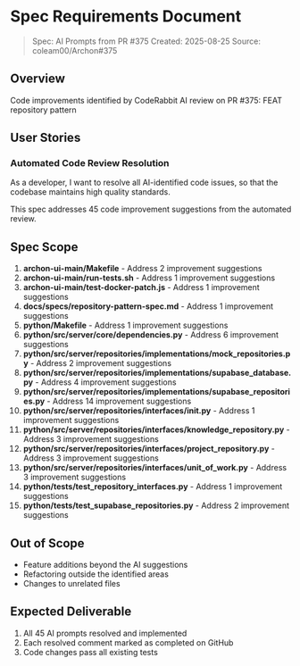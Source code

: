 # Spec Requirements Document

> Spec: AI Prompts from PR #375
> Created: 2025-08-25
> Source: coleam00/Archon#375

## Overview

Code improvements identified by CodeRabbit AI review on PR #375: FEAT repository pattern

## User Stories

### Automated Code Review Resolution

As a developer, I want to resolve all AI-identified code issues, so that the codebase maintains high quality standards.

This spec addresses 45 code improvement suggestions from the automated review.

## Spec Scope

1. **archon-ui-main/Makefile** - Address 2 improvement suggestions
2. **archon-ui-main/run-tests.sh** - Address 1 improvement suggestions
3. **archon-ui-main/test-docker-patch.js** - Address 1 improvement suggestions
4. **docs/specs/repository-pattern-spec.md** - Address 1 improvement suggestions
5. **python/Makefile** - Address 1 improvement suggestions
6. **python/src/server/core/dependencies.py** - Address 6 improvement suggestions
7. **python/src/server/repositories/implementations/mock_repositories.py** - Address 2 improvement suggestions
8. **python/src/server/repositories/implementations/supabase_database.py** - Address 4 improvement suggestions
9. **python/src/server/repositories/implementations/supabase_repositories.py** - Address 14 improvement suggestions
10. **python/src/server/repositories/interfaces/__init__.py** - Address 1 improvement suggestions
11. **python/src/server/repositories/interfaces/knowledge_repository.py** - Address 3 improvement suggestions
12. **python/src/server/repositories/interfaces/project_repository.py** - Address 3 improvement suggestions
13. **python/src/server/repositories/interfaces/unit_of_work.py** - Address 3 improvement suggestions
14. **python/tests/test_repository_interfaces.py** - Address 1 improvement suggestions
15. **python/tests/test_supabase_repositories.py** - Address 2 improvement suggestions

## Out of Scope

- Feature additions beyond the AI suggestions
- Refactoring outside the identified areas
- Changes to unrelated files

## Expected Deliverable

1. All 45 AI prompts resolved and implemented
2. Each resolved comment marked as completed on GitHub
3. Code changes pass all existing tests